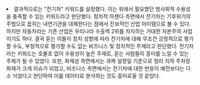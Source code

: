 <br><li>결과적으로는 &quot;전기차&quot; 키워드를 설정했다. 이는 위에서 필요했던 범사회적 수용성을 충족할 수 있는 키워드라고 판단했다. 정치적 아젠다 측면에서 전기차는 기후위기의 주범으로 꼽히는 내연기관을 대체한다는 점에서 진보적인 산업 아이템으로 볼 수 있다. 하지만 자동차라는 기존 산업은 우리나라 수출액 2위를 차지하는 거대한 자본주의 사업이기도 하다. 결국 듣는 이들이 정치 성향에 따라 전기차에 대해 무조건 긍정적으로 평가할 수도, 부정적으로 평가할 수도 없는 비즈니스 및 정치적인 주제라고 판단했다. 전기차라는 키워드는 호불호 없이 수용성이 높은 주제로, 듣는 사람들이 흥미를 느낄 수 있는 주제가 될 수 있었다. 또한, 화제성 측면에서는 과제 설정일 기준으로 청라 지하 주차장 화재가 크게 이슈가 되었고, 비즈니스 측면에서는 전기차에 대한 반응이 예전보다는 다소 식었다고 판단하여 이를 데이터로 분석하는 것도 흥미로울 것 같았다.</li>
